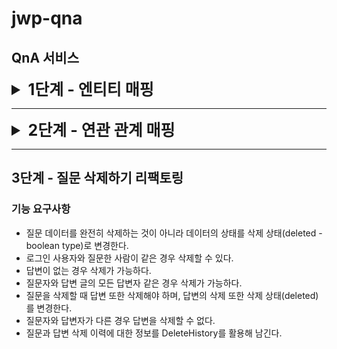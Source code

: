 # jwp-qna
## QnA 서비스

<details>
<summary style="font-Weight : bold; font-size : 25px;" > 1단계 - 엔티티 매핑</summary>
<div>

### 요구 사항
* 아래의 DDL(Data Definition Language)을 보고 유추하여 엔티티 클래스와 리포지토리 클래스를 작성해 본다.
* ```@DataJpaTest```를 사용하여 학습 테스트를 해 본다.

```sql
create table answer
(
    id          bigint generated by default as identity,
    contents    clob,
    created_at  timestamp not null,
    deleted     boolean   not null,
    question_id bigint,
    updated_at  timestamp,
    writer_id   bigint,
    primary key (id)
)
```

```sql
create table delete_history
(
    id            bigint generated by default as identity,
    content_id    bigint,
    content_type  varchar(255),
    create_date   timestamp,
    deleted_by_id bigint,
    primary key (id)
)
```

```sql
create table question
(
    id         bigint generated by default as identity,
    contents   clob,
    created_at timestamp    not null,
    deleted    boolean      not null,
    title      varchar(100) not null,
    updated_at timestamp,
    writer_id  bigint,
    primary key (id)
)
```

```sql
create table user
(
    id         bigint generated by default as identity,
    created_at timestamp   not null,
    email      varchar(50),
    name       varchar(20) not null,
    password   varchar(20) not null,
    updated_at timestamp,
    user_id    varchar(20) not null,
    primary key (id)
)

alter table user
    add constraint UK_a3imlf41l37utmxiquukk8ajc unique (user_id)
```

### 힌트
> Spring Data JPA 사용 시 아래 옵션은 동작 쿼리를 로그로 확인할 수 있게 해준다. 
```sql
spring.jpa.properties.hibernate.format_sql=true
spring.jpa.show-sql=true
```
* [Auto-configured Data JPA Tests](https://docs.spring.io/spring-boot/docs/current/reference/htmlsingle/#features.testing.spring-boot-applications.autoconfigured-spring-data-jpa)
```sql
@DataJpaTest
class StationRepositoryTest {
    @Autowired
    private StationRepository stations;
    
    @Test
    void save() {
        Station expected = new Station("잠실역");
        Station actual = stations.save(expected);
        assertAll(
                () -> assertThat(actual.getId()).isNotNull(),
                () -> assertThat(actual.getName()).isEqualTo(expected.getName())
        );
    }

    @Test
    void findByName() {
        String expected = "잠실역";
        stations.save(new Station(expected));
        String actual = stations.findByName(expected).getName();
        assertThat(actual).isEqualTo(expected);
    }
}
```
> H2 데이터베이스를 사용한다면 아래의 프로퍼티를 추가하면 MySQL Dialect을 사용할 수 있다.
```sql
spring.datasource.url=jdbc:h2:~/test;MODE=MySQL
spring.jpa.properties.hibernate.dialect=org.hibernate.dialect.MySQL57Dialect
```
```sql
create table answer
(
    id          bigint not null auto_increment,
    contents    longtext,
    created_at  datetime(6) not null,
    deleted     bit    not null,
    question_id bigint,
    updated_at  datetime(6),
    writer_id   bigint,
    primary key (id)
) engine=InnoDB

create table delete_history
(
    id            bigint not null auto_increment,
    content_id    bigint,
    content_type  varchar(255),
    create_date   datetime(6),
    deleted_by_id bigint,
    primary key (id)
) engine=InnoDB

create table question
(
    id         bigint       not null auto_increment,
    contents   longtext,
    created_at datetime(6)  not null,
    deleted    bit          not null,
    title      varchar(100) not null,
    updated_at datetime(6),
    writer_id  bigint,
    primary key (id)
) engine=InnoDB

create table user
(
    id         bigint      not null auto_increment,
    created_at datetime(6) not null,
    email      varchar(50),
    name       varchar(20) not null,
    password   varchar(20) not null,
    updated_at datetime(6),
    user_id    varchar(20) not null,
    primary key (id)
) engine=InnoDB

alter table user
    add constraint UK_a3imlf41l37utmxiquukk8ajc unique (user_id)
 ```
 
### 기능 구현
* 각 엔티티의 속한 컬럼들을 정의하고 각각의 annotaion 등의 설정 
* 연관관계를 설정하고 외래키를 주입

### 기능 수정 내역 (피드백)
* Entity 별 공통 컬럼 추상화하여 추상클래스 생성 후 상속 (2021.05.31)
* 테스트 코드 작성 시 Repository 와 Entity 테스트 파일 분리 (2021.05.31)

</div>
</details>

---

<details>
<summary style="font-Weight : bold; font-size : 25px;"> 2단계 - 연관 관계 매핑 </summary>
<div>
* 객체의 참조와 테이블의 외래 키를 매핑해서 객체에서는 참조를 사용하고 테이블에서는 외래 키를 사용할 수 있도록 한다.

### 힌트
* 다음 방식은 객체 설계를 테이블 설계에 맞춘 방법이다.
* 외래 키를 객체에 그대로 가져온 부분이 문제
  * 관계형 데이터베이스는 연관된 객체를 찾을 때 외래 키를 사용해서 조인하면 되지만 ***객체에는 조인이라는 기능이 없다.***

```java
List<Answer> findByQuestionIdAndDeletedFalse(Long questionId);
```
* 객체는 연관된 객체를 찾을 때 ***참조***를 사용해야 한다.
```java
Question question = findQuestionById(questionId);
List<Answer> answers = question.getAnswers();
```
* 아래의 DDL을 보고 유추한다.
```sql
alter table answer
    add constraint fk_answer_to_question
        foreign key (question_id)
            references question (id)

alter table answer
    add constraint fk_answer_writer
        foreign key (writer_id)
            references user (id)

alter table delete_history
    add constraint fk_delete_history_to_user
        foreign key (deleted_by_id)
            references user (id)

alter table question
    add constraint fk_question_writer
        foreign key (writer_id)
            references user (id)
```

### 기능 구현
* 각각 엔터티의 외래키를 주입
  * 이때, 외래키는 일대다 관계에서 다 쪽에 주입한다.
  
### 기능 추가 수정
* 조인 조회 시 지연로딩 설정 (FetchType.Lazy)
* ```@EnableJpaAuditing``` 과 ```@EntityListeners(AuditingEntityListener.class)```를 이용해서 createAt 와 updateAt 자동 insert 되도록 반영
</div>
</details>

---

## 3단계 - 질문 삭제하기 리팩토링

### 기능 요구사항
* 질문 데이터를 완전히 삭제하는 것이 아니라 데이터의 상태를 삭제 상태(deleted - boolean type)로 변경한다.
* 로그인 사용자와 질문한 사람이 같은 경우 삭제할 수 있다.
* 답변이 없는 경우 삭제가 가능하다.
* 질문자와 답변 글의 모든 답변자 같은 경우 삭제가 가능하다. 
* 질문을 삭제할 때 답변 또한 삭제해야 하며, 답변의 삭제 또한 삭제 상태(deleted)를 변경한다.
* 질문자와 답변자가 다른 경우 답변을 삭제할 수 없다.
* 질문과 답변 삭제 이력에 대한 정보를 DeleteHistory를 활용해 남긴다.


